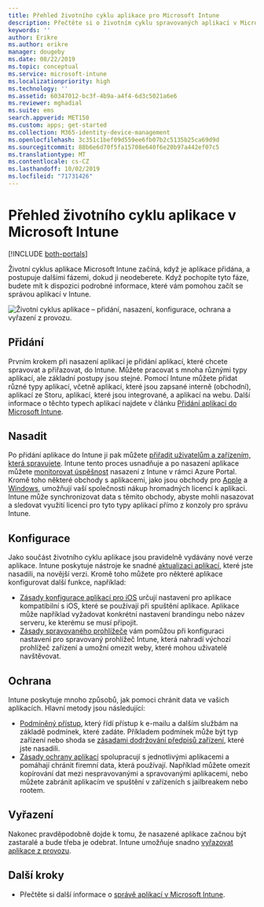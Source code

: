 ```yaml
---
title: Přehled životního cyklu aplikace pro Microsoft Intune
description: Přečtěte si o životním cyklu spravovaných aplikací v Microsoft Intune. Životní cyklus aplikace zahrnuje přidání, nasazení, konfiguraci, ochranu a vyřazení aplikací.
keywords: ''
author: Erikre
ms.author: erikre
manager: dougeby
ms.date: 08/22/2019
ms.topic: conceptual
ms.service: microsoft-intune
ms.localizationpriority: high
ms.technology: ''
ms.assetid: 60347012-bc3f-4b9a-a4f4-6d3c5021a6e6
ms.reviewer: mghadial
ms.suite: ems
search.appverid: MET150
ms.custom: apps; get-started
ms.collection: M365-identity-device-management
ms.openlocfilehash: 3c351c1bef09d559ee6fb07b2c5135b25ca69d9d
ms.sourcegitcommit: 88b6e6d70f5fa15708e640f6e20b97a442ef07c5
ms.translationtype: MT
ms.contentlocale: cs-CZ
ms.lasthandoff: 10/02/2019
ms.locfileid: "71731426"
---
```

# <a name="overview-of-the-app-lifecycle-in-microsoft-intune"></a>Přehled životního cyklu aplikace v Microsoft Intune

[!INCLUDE [both-portals](../../intune-classic/includes/note-for-both-portals.md)]

Životní cyklus aplikace Microsoft Intune začíná, když je aplikace přidána, a postupuje dalšími fázemi, dokud ji neodeberete. Když pochopíte tyto fáze, budete mít k dispozici podrobné informace, které vám pomohou začít se správou aplikací v Intune.

![Životní cyklus aplikace – přidání, nasazení, konfigurace, ochrana a vyřazení z provozu.](./media/app-lifecycle/app-lifecycle.png "životní cyklus aplikace Intune")

## <a name="add"></a>Přidání

Prvním krokem při nasazení aplikací je přidání aplikací, které chcete spravovat a přiřazovat, do Intune. Můžete pracovat s mnoha různými typy aplikací, ale základní postupy jsou stejné. Pomocí Intune můžete přidat různé typy aplikací, včetně aplikací, které jsou zapsané interně (obchodní), aplikací ze Storu, aplikací, které jsou integrované, a aplikací na webu. Další informace o těchto typech aplikací najdete v článku [Přidání aplikací do Microsoft Intune](apps-add.md). 

## <a name="deploy"></a>Nasadit

Po přidání aplikace do Intune ji pak můžete [přiřadit uživatelům a zařízením, která spravujete](apps-deploy.md). Intune tento proces usnadňuje a po nasazení aplikace můžete [monitorovat úspěšnost](apps-monitor.md) nasazení z Intune v rámci Azure Portal. Kromě toho některé obchody s aplikacemi, jako jsou obchody pro [Apple](vpp-apps-ios.md) a [Windows](windows-store-for-business.md), umožňují vaší společnosti nákup hromadných licencí k aplikaci. Intune může synchronizovat data s těmito obchody, abyste mohli nasazovat a sledovat využití licencí pro tyto typy aplikací přímo z konzoly pro správu Intune.

## <a name="configure"></a>Konfigurace

Jako součást životního cyklu aplikace jsou pravidelně vydávány nové verze aplikace. Intune poskytuje nástroje ke snadné [aktualizaci aplikací](apps-add.md), které jste nasadili, na novější verzi. Kromě toho můžete pro některé aplikace konfigurovat další funkce, například:
- [Zásady konfigurace aplikací pro iOS](app-configuration-policies-use-ios.md) určují nastavení pro aplikace kompatibilní s iOS, které se používají při spuštění aplikace. Aplikace může například vyžadovat konkrétní nastavení brandingu nebo název serveru, ke kterému se musí připojit.
- [Zásady spravovaného prohlížeče](app-configuration-managed-browser.md) vám pomůžou při konfiguraci nastavení pro spravovaný prohlížeč Intune, která nahradí výchozí prohlížeč zařízení a umožní omezit weby, které mohou uživatelé navštěvovat.

## <a name="protect"></a>Ochrana

Intune poskytuje mnoho způsobů, jak pomoci chránit data ve vašich aplikacích. Hlavní metody jsou následující:
- [Podmíněný přístup](../protect/conditional-access.md), který řídí přístup k e-mailu a dalším službám na základě podmínek, které zadáte. Příkladem podmínek může být typ zařízení nebo shoda se [zásadami dodržování předpisů zařízení](../protect/device-compliance-get-started.md), které jste nasadili.
- [Zásady ochrany aplikací](app-protection-policy.md) spolupracují s jednotlivými aplikacemi a pomáhají chránit firemní data, která používají. Například můžete omezit kopírování dat mezi nespravovanými a spravovanými aplikacemi, nebo můžete zabránit aplikacím ve spuštění v zařízeních s jailbreakem nebo rootem.

## <a name="retire"></a>Vyřazení

Nakonec pravděpodobně dojde k tomu, že nasazené aplikace začnou být zastaralé a bude třeba je odebrat. Intune umožňuje snadno [vyřazovat aplikace z provozu](../remote-actions/device-management.md).

## <a name="next-steps"></a>Další kroky

- Přečtěte si další informace o [správě aplikací v Microsoft Intune](app-management.md).
